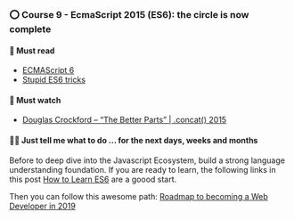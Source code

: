 ### ⭕ Course 9 - EcmaScript 2015 (ES6): the circle is now complete

#### 📖 Must read

* [ECMAScript 6](https://github.com/lukehoban/es6features)
* [Stupid ES6 tricks](https://engineering.haus.com/dumb-es6-tricks-53ecadd1b29f)

#### 🍿 Must watch

* [Douglas Crockford – “The Better Parts” | .concat() 2015](https://www.youtube.com/watch?v=_EF-FO63MXs)

#### 👩‍💻 Just tell me what to do ... for the next days, weeks and months

Before to deep dive into the Javascript Ecosystem, build a strong language understanding foundation.
If you are ready to learn, the following links in this post [How to Learn ES6](https://medium.com/javascript-scene/how-to-learn-es6-47d9a1ac2620) are a goood start.

Then you can follow this awesome path: [Roadmap to becoming a Web Developer in 2019](https://github.com/kamranahmedse/developer-roadmap)
